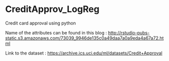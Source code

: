 # CreditApprov_LogReg

Credit card approval using python

Name of the attributes can be found in this blog :  http://rstudio-pubs-static.s3.amazonaws.com/73039_9946de135c0a49daa7a0a9eda4a67a72.html

Link to the dataset : https://archive.ics.uci.edu/ml/datasets/Credit+Approval
